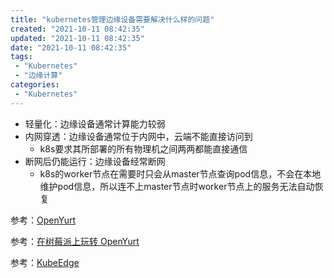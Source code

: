 ```yaml
---
title: "kubernetes管理边缘设备需要解决什么样的问题"
created: "2021-10-11 08:42:35"
updated: "2021-10-11 08:42:35"
date: "2021-10-11 08:42:35"
tags: 
 - "Kubernetes"
 - "边缘计算"
categories: 
 - "Kubernetes"
---
```


* 轻量化：边缘设备通常计算能力较弱
* 内网穿透：边缘设备通常位于内网中，云端不能直接访问到
  * k8s要求其所部署的所有物理机之间两两都能直接通信
* 断网后仍能运行：边缘设备经常断网
  * k8s的worker节点在需要时只会从master节点查询pod信息，不会在本地维护pod信息，所以连不上master节点时worker节点上的服务无法自动恢复


参考：[OpenYurt](https://openyurt.io/zh-cn/index.html)

参考：[在树莓派上玩转 OpenYurt](https://openyurt.io/zh-cn/blog/Play_with_Openyurt_on_Raspberry_Pi.html)

参考：[KubeEdge](https://kubeedge.io/zh/)